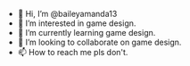 - 👋 Hi, I’m @baileyamanda13
- 👀 I’m interested in game design.
- 🌱 I’m currently learning game design.
- 💞️ I’m looking to collaborate on game design.
- 📫 How to reach me pls don't.

<!---
baileyamanda13/baileyamanda13 is a ✨ special ✨ repository because its `README.md` (this file) appears on your GitHub profile.
You can click the Preview link to take a look at your changes.
--->
